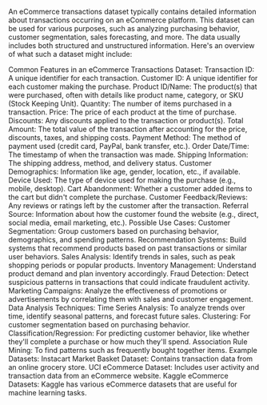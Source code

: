 An eCommerce transactions dataset typically contains detailed information about transactions occurring on an eCommerce platform. This dataset can be used for various purposes, such as analyzing purchasing behavior, customer segmentation, sales forecasting, and more. The data usually includes both structured and unstructured information. Here's an overview of what such a dataset might include:

Common Features in an eCommerce Transactions Dataset:
Transaction ID: A unique identifier for each transaction.
Customer ID: A unique identifier for each customer making the purchase.
Product ID/Name: The product(s) that were purchased, often with details like product name, category, or SKU (Stock Keeping Unit).
Quantity: The number of items purchased in a transaction.
Price: The price of each product at the time of purchase.
Discounts: Any discounts applied to the transaction or product(s).
Total Amount: The total value of the transaction after accounting for the price, discounts, taxes, and shipping costs.
Payment Method: The method of payment used (credit card, PayPal, bank transfer, etc.).
Order Date/Time: The timestamp of when the transaction was made.
Shipping Information: The shipping address, method, and delivery status.
Customer Demographics: Information like age, gender, location, etc., if available.
Device Used: The type of device used for making the purchase (e.g., mobile, desktop).
Cart Abandonment: Whether a customer added items to the cart but didn't complete the purchase.
Customer Feedback/Reviews: Any reviews or ratings left by the customer after the transaction.
Referral Source: Information about how the customer found the website (e.g., direct, social media, email marketing, etc.).
Possible Use Cases:
Customer Segmentation: Group customers based on purchasing behavior, demographics, and spending patterns.
Recommendation Systems: Build systems that recommend products based on past transactions or similar user behaviors.
Sales Analysis: Identify trends in sales, such as peak shopping periods or popular products.
Inventory Management: Understand product demand and plan inventory accordingly.
Fraud Detection: Detect suspicious patterns in transactions that could indicate fraudulent activity.
Marketing Campaigns: Analyze the effectiveness of promotions or advertisements by correlating them with sales and customer engagement.
Data Analysis Techniques:
Time Series Analysis: To analyze trends over time, identify seasonal patterns, and forecast future sales.
Clustering: For customer segmentation based on purchasing behavior.
Classification/Regression: For predicting customer behavior, like whether they'll complete a purchase or how much they'll spend.
Association Rule Mining: To find patterns such as frequently bought together items.
Example Datasets:
Instacart Market Basket Dataset: Contains transaction data from an online grocery store.
UCI eCommerce Dataset: Includes user activity and transaction data from an eCommerce website.
Kaggle eCommerce Datasets: Kaggle has various eCommerce datasets that are useful for machine learning tasks.
